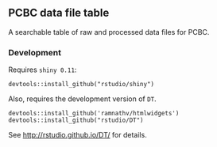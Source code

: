 ## PCBC data file table

A searchable table of raw and processed data files for PCBC.

### Development

Requires `shiny 0.11`:

```
devtools::install_github("rstudio/shiny")
```

Also, requires the development version of `DT`.

```
devtools::install_github('ramnathv/htmlwidgets')
devtools::install_github("rstudio/DT")
```

See http://rstudio.github.io/DT/ for details.
